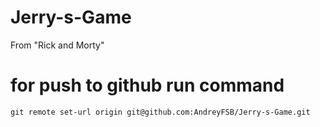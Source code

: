 # Jerry-s-Game
From "Rick and Morty"

# for push to github run command
```
git remote set-url origin git@github.com:AndreyFSB/Jerry-s-Game.git
```
